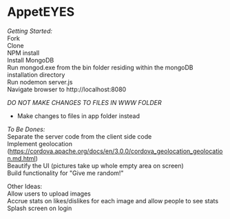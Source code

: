 AppetEYES
=========

*Getting Started:*  
Fork  
Clone  
NPM install  
Install MongoDB  
Run mongod.exe from the bin folder residing within the mongoDB installation directory  
Run nodemon server.js  
Navigate browser to http://localhost:8080  

*DO NOT MAKE CHANGES TO FILES IN WWW FOLDER*  
  - Make changes to files in app folder instead
  
*To Be Dones:*  
Separate the server code from the client side code  
Implement geolocation (https://cordova.apache.org/docs/en/3.0.0/cordova_geolocation_geolocation.md.html)  
Beautify the UI (pictures take up whole empty area on screen)  
Build functionality for "Give me random!"  

Other Ideas:  
Allow users to upload images  
Accrue stats on likes/dislikes for each image and allow people to see stats  
Splash screen on login  

